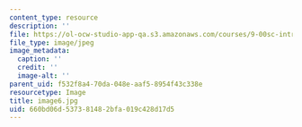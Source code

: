 ```yaml
---
content_type: resource
description: ''
file: https://ol-ocw-studio-app-qa.s3.amazonaws.com/courses/9-00sc-introduction-to-psychology-fall-2011/660bd06d537381482bfa019c428d17d5_image6.jpg
file_type: image/jpeg
image_metadata:
  caption: ''
  credit: ''
  image-alt: ''
parent_uid: f532f8a4-70da-048e-aaf5-8954f43c338e
resourcetype: Image
title: image6.jpg
uid: 660bd06d-5373-8148-2bfa-019c428d17d5
---
```

